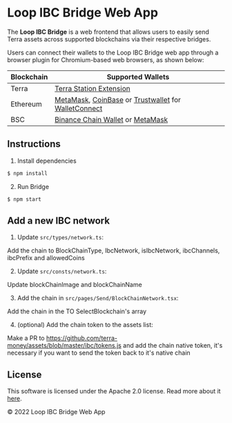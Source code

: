 # Loop IBC Bridge Web App

The **Loop IBC Bridge** is a web frontend that allows users to easily send Terra assets across supported blockchains via their respective bridges.

Users can connect their wallets to the Loop IBC Bridge web app through a browser plugin for Chromium-based web browsers, as shown below:

| Blockchain | Supported Wallets                                                                                                                                                                                                                          |
| ---------- | ------------------------------------------------------------------------------------------------------------------------------------------------------------------------------------------------------------------------------------------ |
| Terra      | [Terra Station Extension](https://terra.money/extension)                                                                                                                                                                                   |
| Ethereum   | [MetaMask](https://chrome.google.com/webstore/detail/metamask/nkbihfbeogaeaoehlefnkodbefgpgknn?hl=en), [CoinBase](https://wallet.coinbase.com/) or [Trustwallet](https://trustwallet.com/) for [WalletConnect](https://walletconnect.org/) |
| BSC        | [Binance Chain Wallet](https://chrome.google.com/webstore/detail/binance-chain-wallet/fhbohimaelbohpjbbldcngcnapndodjp?hl=en) or [MetaMask](https://chrome.google.com/webstore/detail/metamask/nkbihfbeogaeaoehlefnkodbefgpgknn?hl=en)     |

## Instructions

1. Install dependencies

```bash
$ npm install
```

2. Run Bridge

```bash
$ npm start
```

## Add a new IBC network

1. Update `src/types/network.ts`:

Add the chain to BlockChainType, IbcNetwork, isIbcNetwork, ibcChannels, ibcPrefix and allowedCoins

2. Update `src/consts/network.ts`:

Update blockChainImage and blockChainName

3. Add the chain in `src/pages/Send/BlockChainNetwork.tsx`:

Add the chain in the TO SelectBlockchain's array

4. (optional) Add the chain token to the assets list:

Make a PR to https://github.com/terra-money/assets/blob/master/ibc/tokens.js and add the chain native token, it's necessary if you want to send the token back to it's native chain

## License

This software is licensed under the Apache 2.0 license. Read more about it [here](./LICENSE).

© 2022 Loop IBC Bridge Web App
